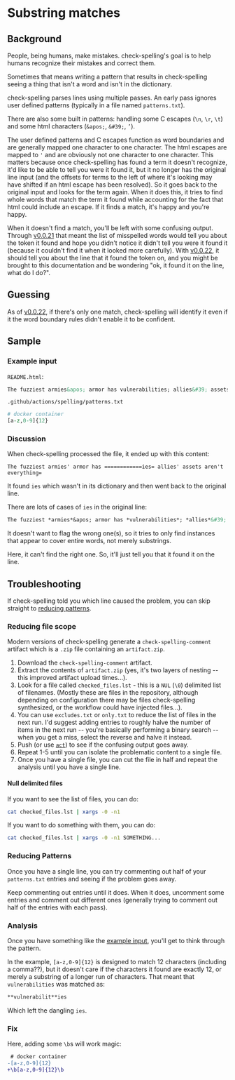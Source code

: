 # Substring matches

## Background

People, being humans, make mistakes. check-spelling's goal is to help humans recognize their mistakes and correct them.

Sometimes that means writing a pattern that results in check-spelling seeing a thing that isn't a word and isn't in the dictionary.

check-spelling parses lines using multiple passes. An early pass ignores user defined patterns (typically in a file named `patterns.txt`).

There are also some built in patterns: handling some C escapes (`\n`, `\r`, `\t`) and some html characters (`&apos;`, `&#39;`, `’`).

The user defined patterns and C escapes function as word boundaries and are generally mapped one character to one character.
The html escapes are mapped to `'` and are obviously not one character to one character. This matters because once check-spelling has found a term it doesn't recognize, it'd like to be able to tell you were it found it, but it no longer has the original line input (and the offsets for terms to the left of where it's looking may have shifted if an html escape has been resolved). So it goes back to the original input and looks for the term again. When it does this, it tries to find whole words that match the term it found while accounting for the fact that html could include an escape. If it finds a match, it's happy and you're happy.

When it doesn't find a match, you'll be left with some confusing output. Through [v0.0.21](https://github.com/check-spelling/check-spelling/releases/tag/v0.0.21) that meant the list of misspelled words would tell you about the token it found and hope you didn't notice it didn't tell you were it found it (because it couldn't find it when it looked more carefully). With [v0.0.22](https://github.com/check-spelling/check-spelling/releases/tag/v0.0.22), it should tell you about the line that it found the token on, and you might be brought to this documentation and be wondering "ok, it found it on the line, what do I do?".

## Guessing

As of [v0.0.22](https://github.com/check-spelling/check-spelling/releases/tag/v0.0.22), if there's only one match, check-spelling will identify it even if it the word boundary rules didn't enable it to be confident.

## Sample

### Example input

`README.html`:
```markdown
The fuzziest armies&apos; armor has vulnerabilities; allies&#39; assets aren't everything.
```

`.github/actions/spelling/patterns.txt`
```perl
# docker container
[a-z,0-9]{12}
```

### Discussion

When check-spelling processed the file, it ended up with this content:
```
The fuzziest armies' armor has ============ies= allies' assets aren't everything=
```

It found `ies` which wasn't in its dictionary and then went back to the original line.

There are lots of cases of `ies` in the original line:

```markdown
The fuzziest *armies*&apos; armor has *vulnerabilities*; *allies*&#39; assets aren't everything.
```

It doesn't want to flag the wrong one(s), so it tries to only find instances that appear to cover entire words, not merely substrings.

Here, it can't find the right one. So, it'll just tell you that it found it on the line.

## Troubleshooting

If check-spelling told you which line caused the problem, you can skip straight to [reducing patterns](#reducing-patterns).

### Reducing file scope

Modern versions of check-spelling generate a `check-spelling-comment` artifact which is a `.zip` file containing an `artifact.zip`.

1. Download the `check-spelling-comment` artifact.
2. Extract the contents of `artifact.zip` (yes, it's two layers of nesting -- this improved artifact upload times...).
3. Look for a file called `checked_files.lst` - this is a `NUL` (`\0`) delimited list of filenames. (Mostly these are files in the repository, although depending on configuration there may be files check-spelling synthesized, or the workflow could have injected files...).
4. You can use `excludes.txt` or `only.txt` to reduce the list of files in the next run. I'd suggest adding entries to roughly halve the number of items in the next run -- you're basically performing a binary search -- when you get a miss, select the reverse and halve it instead.
5. Push (or use [`act`](https://github.com/nektos/act)) to see if the confusing output goes away.
6. Repeat 1-5 until you can isolate the problematic content to a single file.
7. Once you have a single file, you can cut the file in half and repeat the analysis until you have a single line.

#### Null delimited files

If you want to see the list of files, you can do:

```sh
cat checked_files.lst | xargs -0 -n1
```

If you want to do something with them, you can do:
```sh
cat checked_files.lst | xargs -0 -n1 SOMETHING...
```


### Reducing Patterns

Once you have a single line, you can try commenting out half of your `patterns.txt` entries and seeing if the problem goes away.

Keep commenting out entries until it does. When it does, uncomment some entries and comment out different ones (generally trying to comment out half of the entries with each pass).

### Analysis

Once you have something like the [example input](#example-input), you'll get to think through the pattern.

In the example, `[a-z,0-9]{12}` is designed to match 12 characters (including a comma??), but it doesn't care if the characters it found are exactly 12, or merely a substring of a longer run of characters. That meant that `vulnerabilities` was matched as:

```markdown
**vulnerabilit**ies
```

Which left the dangling `ies`.

### Fix

Here, adding some `\b`s will work magic:

```diff
 # docker container
-[a-z,0-9]{12}
+\b[a-z,0-9]{12}\b
```
